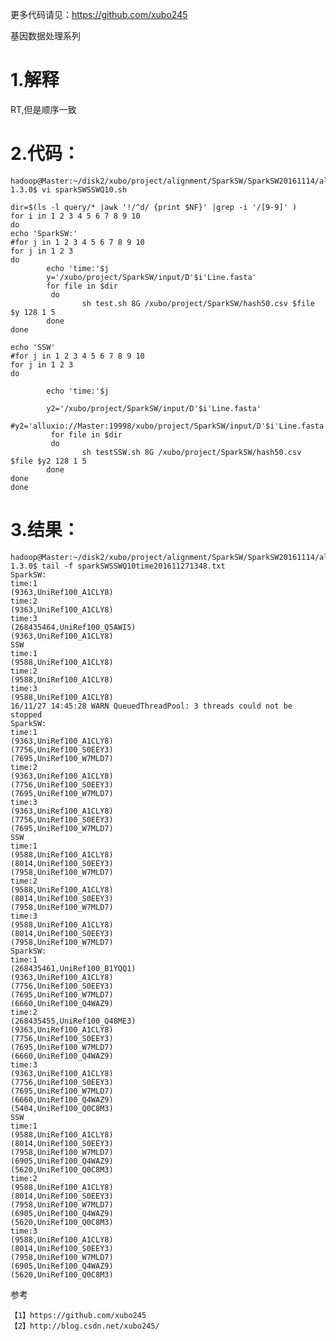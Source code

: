 
更多代码请见：https://github.com/xubo245

基因数据处理系列

# 1.解释

RT,但是顺序一致


# 2.代码：

	hadoop@Master:~/disk2/xubo/project/alignment/SparkSW/SparkSW20161114/alluxio-1.3.0$ vi sparkSWSSWQ10.sh 
	
	dir=$(ls -l query/* |awk '!/^d/ {print $NF}' |grep -i '/[9-9]' )
	for i in 1 2 3 4 5 6 7 8 9 10
	do
	echo 'SparkSW:'
	#for j in 1 2 3 4 5 6 7 8 9 10
	for j in 1 2 3
	do
	        echo 'time:'$j
	        y='/xubo/project/SparkSW/input/D'$i'Line.fasta'
	        for file in $dir
	         do
	                sh test.sh 8G /xubo/project/SparkSW/hash50.csv $file $y 128 1 5
	        done
	done
	
	echo 'SSW'
	#for j in 1 2 3 4 5 6 7 8 9 10
	for j in 1 2 3
	do
	
	        echo 'time:'$j
	
	        y2='/xubo/project/SparkSW/input/D'$i'Line.fasta'
	        #y2='alluxio://Master:19998/xubo/project/SparkSW/input/D'$i'Line.fasta'
	         for file in $dir
	         do
	                sh testSSW.sh 8G /xubo/project/SparkSW/hash50.csv $file $y2 128 1 5
	        done
	done
	done


# 3.结果：

	hadoop@Master:~/disk2/xubo/project/alignment/SparkSW/SparkSW20161114/alluxio-1.3.0$ tail -f sparkSWSSWQ10time201611271348.txt 
	SparkSW:
	time:1
	(9363,UniRef100_A1CLY8)                                                         
	time:2
	(9363,UniRef100_A1CLY8)                                                         
	time:3
	(268435464,UniRef100_Q5AWI5)                                                     
	(9363,UniRef100_A1CLY8)
	SSW
	time:1
	(9588,UniRef100_A1CLY8)                                                         
	time:2
	(9588,UniRef100_A1CLY8)                                                         
	time:3
	(9588,UniRef100_A1CLY8)                                                         
	16/11/27 14:45:28 WARN QueuedThreadPool: 3 threads could not be stopped
	SparkSW:
	time:1
	(9363,UniRef100_A1CLY8)                                                         
	(7756,UniRef100_S0EEY3)
	(7695,UniRef100_W7MLD7)
	time:2
	(9363,UniRef100_A1CLY8)                                                         
	(7756,UniRef100_S0EEY3)
	(7695,UniRef100_W7MLD7)
	time:3
	(9363,UniRef100_A1CLY8)                                                         
	(7756,UniRef100_S0EEY3)
	(7695,UniRef100_W7MLD7)
	SSW
	time:1
	(9588,UniRef100_A1CLY8)                                                         
	(8014,UniRef100_S0EEY3)
	(7958,UniRef100_W7MLD7)
	time:2
	(9588,UniRef100_A1CLY8)                                                         
	(8014,UniRef100_S0EEY3)
	(7958,UniRef100_W7MLD7)
	time:3
	(9588,UniRef100_A1CLY8)                                                         
	(8014,UniRef100_S0EEY3)
	(7958,UniRef100_W7MLD7)
	SparkSW:
	time:1
	(268435461,UniRef100_B1YQQ1)                                                    
	(9363,UniRef100_A1CLY8)
	(7756,UniRef100_S0EEY3)
	(7695,UniRef100_W7MLD7)
	(6660,UniRef100_Q4WAZ9)
	time:2
	(268435455,UniRef100_Q48ME3)                                                    
	(9363,UniRef100_A1CLY8)
	(7756,UniRef100_S0EEY3)
	(7695,UniRef100_W7MLD7)
	(6660,UniRef100_Q4WAZ9)
	time:3
	(9363,UniRef100_A1CLY8)                                                         
	(7756,UniRef100_S0EEY3)
	(7695,UniRef100_W7MLD7)
	(6660,UniRef100_Q4WAZ9)
	(5404,UniRef100_Q0C8M3)
	SSW
	time:1
	(9588,UniRef100_A1CLY8)                                                         
	(8014,UniRef100_S0EEY3)
	(7958,UniRef100_W7MLD7)
	(6905,UniRef100_Q4WAZ9)
	(5620,UniRef100_Q0C8M3)
	time:2
	(9588,UniRef100_A1CLY8)                                                         
	(8014,UniRef100_S0EEY3)
	(7958,UniRef100_W7MLD7)
	(6905,UniRef100_Q4WAZ9)
	(5620,UniRef100_Q0C8M3)
	time:3
	(9588,UniRef100_A1CLY8)                                                         
	(8014,UniRef100_S0EEY3)
	(7958,UniRef100_W7MLD7)
	(6905,UniRef100_Q4WAZ9)
	(5620,UniRef100_Q0C8M3)


参考

	【1】https://github.com/xubo245
	【2】http://blog.csdn.net/xubo245/
